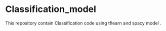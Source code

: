 # Classification_model

This repository contain Classification code using tflearn and spacy model .
